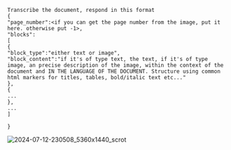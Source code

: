 
```
Transcribe the document, respond in this format
{
"page_number":<if you can get the page number from the image, put it here. otherwise put -1>,
"blocks":
[
{
"block_type":"either text or image",
"block_content":"if it's of type text, the text, if it's of type image, an precise description of the image, within the context of the document and IN THE LANGUAGE OF THE DOCUMENT. Structure using common html markers for titles, tables, bold/italic text etc..."
},
{
...
},
...
]

}
```

![2024-07-12-230508_5360x1440_scrot](https://github.com/user-attachments/assets/23c740ec-01fa-48b4-91fb-a3f2f137f153)
